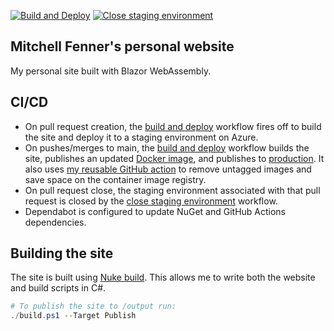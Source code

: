 [![Build and Deploy](https://github.com/mitchfen/mitchfen.xyz/actions/workflows/buildAndDeploy.yml/badge.svg)](https://github.com/mitchfen/mitchfen.xyz/actions/workflows/buildAndDeploy.yml)
[![Close staging environment](https://github.com/mitchfen/mitchfen.xyz/actions/workflows/closeStaging.yml/badge.svg)](https://github.com/mitchfen/mitchfen.xyz/actions/workflows/closeStaging.yml)
## Mitchell Fenner's personal website

My personal site built with Blazor WebAssembly.

## CI/CD
* On pull request creation, the [build and deploy](https://github.com/mitchfen/mitchfen.xyz/actions/workflows/buildAndDeploy.yml) workflow fires off to build the site and deploy it to a staging environment on Azure.  
* On pushes/merges to main, the [build and deploy](https://github.com/mitchfen/mitchfen.xyz/actions/workflows/buildAndDeploy.yml) workflow builds the site, publishes an updated [Docker image](https://github.com/mitchfen/mitchfen.xyz/pkgs/container/mitchfen.xyz), and publishes to [production](https://mitchfen.xyz). It also uses [my reusable GitHub action](https://github.com/mitchfen/cleanup-untagged-container-images) to remove untagged images and save space on the container image registry.
* On pull request close, the staging environment associated with that pull request is closed by the [close staging environment](https://github.com/mitchfen/mitchfen.xyz/actions/workflows/closeStaging.yml) workflow.
* Dependabot is configured to update NuGet and GitHub Actions dependencies.

## Building the site
The site is built using [Nuke build](https://nuke.build/). This allows me to write both the website and build scripts in C#. 
```PowerShell
# To publish the site to /output run:
./build.ps1 --Target Publish
```
